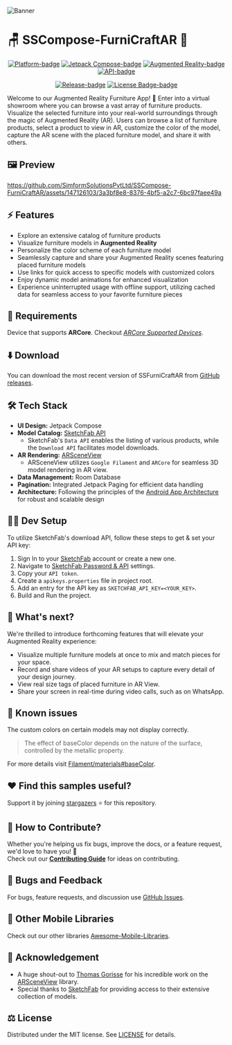 ![Banner]

# :chair: SSCompose-FurniCraftAR :calling:

<div align="center">

[![Platform-badge]][Android]
[![Jetpack Compose-badge]][Android]
[![Augmented Reality-badge]][Android]
[![API-badge]][Android]

[![Release-badge]][Release]
[![License Badge-badge]][license]

</div>

<!-- Description -->
Welcome to our Augmented Reality Furniture App! :tada:
Enter into a virtual showroom where you can browse a vast array of furniture products. Visualize the selected furniture into your real-world surroundings through the magic of Augmented Reality (AR). Users can browse a list of furniture products, select a product to view in AR, customize the color of the model, capture the AR scene with the placed furniture model, and share it with others.

## :framed_picture: Preview

https://github.com/SimformSolutionsPvtLtd/SSCompose-FurniCraftAR/assets/147126103/3a3bf8e8-8376-4bf5-a2c7-6bc97faee49a

## :zap: Features

- Explore an extensive catalog of furniture products
- Visualize furniture models in **Augmented Reality**
- Personalize the color scheme of each furniture model
- Seamlessly capture and share your Augmented Reality scenes featuring placed furniture models
- Use links for quick access to specific models with customized colors
- Enjoy dynamic model animations for enhanced visualization
- Experience uninterrupted usage with offline support, utilizing cached data for seamless access to your favorite furniture pieces

## :dart: Requirements

Device that supports **ARCore**. Checkout _[ARCore Supported Devices]_.

## :arrow_down: Download

You can download the most recent version of SSFurniCraftAR from [GitHub releases][Release].

## :hammer_and_wrench: Tech Stack

- **UI Design:** Jetpack Compose
- **Model Catalog:** [SketchFab API]
    - SketchFab's `Data API` enables the listing of various products, while the `Download API` facilitates model downloads.
- **AR Rendering:** [ARSceneView]
    - ARSceneView utilizes `Google Filament` and `ARCore` for seamless 3D model rendering in AR view.
- **Data Management:** Room Database
- **Pagination:** Integrated Jetpack Paging for efficient data handling
- **Architecture:** Following the principles of the [Android App Architecture] for robust and scalable design

## :technologist: Dev Setup

To utilize SketchFab's download API, follow these steps to get & set your API key:

1. Sign In to your [SketchFab] account or create a new one.
2. Navigate to [SketchFab Password & API] settings.
3. Copy your `API token`.
4. Create a `apikeys.properties` file in project root.
5. Add an entry for the API key as `SKETCHFAB_API_KEY=<YOUR_KEY>`.
6. Build and Run the project.

## :crystal_ball: What's next?

We're thrilled to introduce forthcoming features that will elevate your Augmented Reality experience:

- Visualize multiple furniture models at once to mix and match pieces for your space.
- Record and share videos of your AR setups to capture every detail of your design journey.
- View real size tags of placed furniture in AR View.
- Share your screen in real-time during video calls, such as on WhatsApp.

## :construction: Known issues

The custom colors on certain models may not display correctly.
> The effect of baseColor depends on the nature of the surface, controlled by the metallic property.

For more details visit [Filament/materials#baseColor][Filament baseColor].

## :heart: Find this samples useful?

Support it by joining [stargazers] :star: for this repository.

## :handshake: How to Contribute?

Whether you're helping us fix bugs, improve the docs, or a feature request, we'd love to have you! :muscle: \
Check out our __[Contributing Guide]__ for ideas on contributing.

## :lady_beetle: Bugs and Feedback

For bugs, feature requests, and discussion use [GitHub Issues].

## :rocket: Other Mobile Libraries

Check out our other libraries [Awesome-Mobile-Libraries].

## :jigsaw: Acknowledgement

- A huge shout-out to [Thomas Gorisse] for his incredible work on the [ARSceneView] library.
- Special thanks to [SketchFab] for providing access to their extensive collection of models.

## :balance_scale: License

Distributed under the MIT license. See [LICENSE] for details.

<!-- Reference links -->

[Banner]:                   https://github.com/SimformSolutionsPvtLtd/SSCompose-FurniCraftAR/assets/147126103/a02b7b5a-e793-4201-93b9-2f9a2334f39a

[Android]:                  https://www.android.com/

[ARCore Supported Devices]: https://developers.google.com/ar/devices#google_play_devices

[SketchFab]:                https://sketchfab.com

[SketchFab API]:            https://docs.sketchfab.com/data-api/v3/index.html

[SketchFab Password & API]: https://sketchfab.com/settings/password

[ARSceneView]:              https://docs.sketchfab.com/data-api/v3/index.html

[Android App Architecture]:  https://developer.android.com/topic/architecture

[Release]:                  https://github.com/SimformSolutionsPvtLtd/SSCompose-FurniCraftAR/releases/latest

[Filament baseColor]:       https://google.github.io/filament/Materials.html#materialmodels/litmodel/basecolor

[stargazers]:               https://github.com/SimformSolutionsPvtLtd/SSCompose-FurniCraftAR/stargazers

[Contributing Guide]:       CONTRIBUTING.md

[Github Issues]:            https://github.com/SimformSolutionsPvtLtd/SSCompose-FurniCraftAR/issues

[Awesome-Mobile-Libraries]: https://github.com/SimformSolutionsPvtLtd/Awesome-Mobile-Libraries

[Thomas Gorisse]:           https://github.com/ThomasGorisse

[license]:                  LICENSE

<!-- Badges -->

[Platform-badge]:               https://img.shields.io/badge/Platform-Android-green.svg?logo=Android

[Jetpack Compose-badge]:        https://img.shields.io/badge/Jetpack_Compose-v1.5.11-1c274a.svg?logo=jetpackcompose&logoColor=3ddc84

[API-badge]:                    https://img.shields.io/badge/API-26+-51b055

[Augmented Reality-badge]:      https://img.shields.io/badge/Augmented_Reality-053e55.svg?logo=hackthebox&logoColor=9dec03

[Release-badge]:                https://img.shields.io/github/v/release/SimformSolutionsPvtLtd/SSCompose-FurniCraftAR

[License Badge-badge]:          https://img.shields.io/github/license/SimformSolutionsPvtLtd/SSCompose-FurniCraftAR
